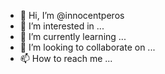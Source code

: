 - 👋 Hi, I’m @innocentperos
- 👀 I’m interested in ...
- 🌱 I’m currently learning ...
- 💞️ I’m looking to collaborate on ...
- 📫 How to reach me ...

<!---
innocentperos/innocentperos is a ✨ special ✨ repository because its `README.md` (this file) appears on your GitHub profile.
You can click the Preview link to take a look at your changes.
--->

